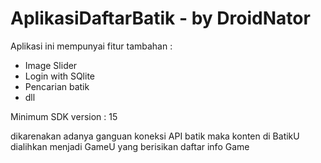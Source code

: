 # AplikasiDaftarBatik - by DroidNator

Aplikasi ini mempunyai fitur tambahan :

* Image Slider
* Login with SQlite
* Pencarian batik
* dll

Minimum SDK version : 15

dikarenakan adanya ganguan koneksi API batik maka konten di BatikU dialihkan menjadi GameU yang berisikan daftar info Game

